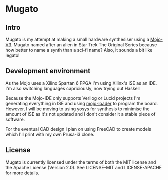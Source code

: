 # Mugato
## Intro
Mugato is my attempt at making a small hardware synthesiser using a 
[Mojo-V3](https://embeddedmicro.com/products/mojo-v3). Mugato named after an 
alien in Star Trek The Original Series because how better to name a synth than
a sci-fi name? Also, it sounds a bit like legato!

## Development environment
As the Mojo uses a Xilinx Spartan 6 FPGA I'm using Xilinx's ISE as an IDE. I'm
also switching languages capriciously, now trying out Haskell

Because the Mojo-IDE only supports Verilog or Lucid projects I'm generating 
everything in ISE and using 
[mojo-loader](https://embeddedmicro.com/pages/mojo-loader) to program the board.
However, I will be moving to using yosys for synthesis to minimise the amount
of ISE as it's not updated and I don't consider it a stable piece of software.

For the eventual CAD design I plan on using FreeCAD to create models which I'll
print with my own Prusa-i3 clone.

## License
Mugato  is currently licensed under the terms of both the MIT license and the 
Apache License (Version 2.0). See LICENSE-MIT and LICENSE-APACHE for more details.
